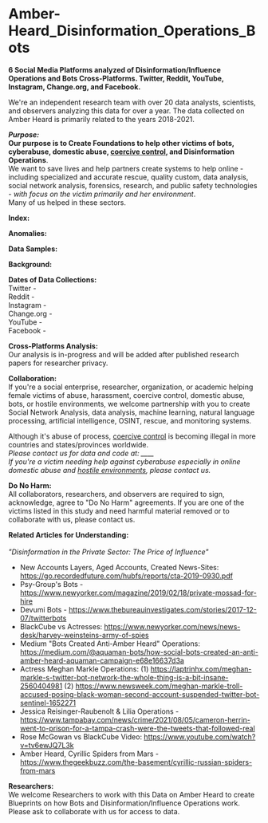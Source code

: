 # Amber-Heard_Disinformation_Operations_Bots
<b>6 Social Media Platforms analyzed of Disinformation/Influence Operations and Bots Cross-Platforms. Twitter, Reddit, YouTube, Instagram, Change.org, and Facebook.</b>

We're an independent research team with over 20 data analysts, scientists, and observers analyzing this data for over a year. The data collected on Amber Heard is primarily related to the years 2018-2021.

<i><b>Purpose:</b><br></i>
<b>Our purpose is to Create Foundations to help other victims of bots, cyberabuse, domestic abuse, <a href="https://www.connecticutprotectivemoms.org/coercive-control-legislation-in-the">coercive control</a>, and Disinformation Operations</b>. 
<br>We want to save lives and help partners create systems to help online - including specialized and accurate rescue, quality custom, data analysis, social network analysis, forensics, research, and public safety technologies - <i>with focus on the victim primarily and her environment</i>. 
<br>Many of us helped in these sectors.

<b>Index:</b>



<b>Anomalies:</b>




<b>Data Samples:</b>


 

<b>Background:</b>


<b>Dates of Data Collections:</b><br>
Twitter -
<br>Reddit -
<br>Instagram -
<br>Change.org -
<br>YouTube -
<br>Facebook -

<b>Cross-Platforms Analysis:</b><br>
Our analysis is in-progress and will be added after published research papers for researcher privacy.

<b>Collaboration:</b> <br>
If you're a social enterprise, researcher, organization, or academic helping female victims of abuse, harassment, coercive control, domestic abuse, bots, or hostile environments, we welcome partnership with you to create Social Network Analysis, data analysis, machine learning, natural language processing, artificial intelligence, OSINT, rescue, and monitoring systems. 
<br>

Although it's abuse of process, <a href="https://www.connecticutprotectivemoms.org/coercive-control-legislation-in-the">coercive control</a> is becoming illegal in more countries and states/provinces worldwide. 
<br><i>Please contact us for data and code at: ____</i>
<i><br>If you're a victim needing help against cyberabuse especially in online domestic abuse and <a href="https://metta-space.com">hostile environments</a>, please contact us.</i>

<b>Do No Harm:</b> <br>
All collaborators, researchers, and observers are required to sign, acknowledge, agree to "Do No Harm" agreements. If you are one of the victims listed in this study and need harmful material removed or to collaborate with us, please contact us.

<b>Related Articles for Understanding:</b><br> 
<br><i>"Disinformation in the Private Sector: The Price of Influence"</i>
- New Accounts Layers, Aged Accounts, Created News-Sites:</br>
https://go.recordedfuture.com/hubfs/reports/cta-2019-0930.pdf<br>
- Psy-Group's Bots - https://www.newyorker.com/magazine/2019/02/18/private-mossad-for-hire<br>
- Devumi Bots - https://www.thebureauinvestigates.com/stories/2017-12-07/twitterbots<br>
- BlackCube vs Actresses: https://www.newyorker.com/news/news-desk/harvey-weinsteins-army-of-spies<br>
- Medium "Bots Created Anti-Amber Heard" Operations: https://medium.com/@aquaman-bots/how-social-bots-created-an-anti-amber-heard-aquaman-campaign-e68e16637d3a<br>
- Actress Meghan Markle Operations: (1) https://laptrinhx.com/meghan-markle-s-twitter-bot-network-the-whole-thing-is-a-bit-insane-2560404981 (2) https://www.newsweek.com/meghan-markle-troll-accused-posing-black-woman-second-account-suspended-twitter-bot-sentinel-1652271<br>
- Jessica Reisinger-Raubenolt & Lilia Operations - https://www.tampabay.com/news/crime/2021/08/05/cameron-herrin-went-to-prison-for-a-tampa-crash-were-the-tweets-that-followed-real<br>
- Rose McGowan vs BlackCube Video: https://www.youtube.com/watch?v=tv6ewJQ7L3k<br>
- Amber Heard, Cyrillic Spiders from Mars - https://www.thegeekbuzz.com/the-basement/cyrillic-russian-spiders-from-mars


<b>Researchers:</b><br>
We welcome Researchers to work with this Data on Amber Heard to create Blueprints on how Bots and Disinformation/Influence Operations work. 
<br>Please ask to collaborate with us for access to data. 

